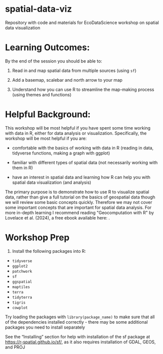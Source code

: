 # spatial-data-viz
Repository with code and materials for EcoDataScience workshop on spatial data visualization

# Learning Outcomes: 
By the end of the session you should be able to:

1. Read in and map spatial data from multiple sources (using `sf`)

2. Add a basemap, scalebar and north arrow to your map

3. Understand how you can use R to streamline the map-making process (using themes and functions)

# Helpful Background:

This workshop will be most helpful if you have spent some time working with data 
in R, either for data analysis or visualization. Specifically, the workshop will be most helpful if you are: 

- comfortable with the basics of working with data in R (reading in data, tidyverse functions, making a graph with ggplot)

- familiar with different types of spatial data (not necessarily working with them in R)

- have an interest in spatial data and learning how R can help you with spatial data visualization (and analysis)

The primary purpose is to demonstrate how to use R to visualize spatial data, rather than give a full tutorial on the basics of geospatial data though we will review some basic concepts quickly. Therefore we may not cover some important concepts that are important for spatial data analysis. For more in-depth learning I recommend reading "Geocomputation with R" by Lovelace et al. (2024), a free ebook available here: [](https://r.geocompx.org/).

# Workshop Prep

1. Install the following packages into R:

- `tidyverse`
- `ggplot2`
- `patchwork`
- `sf`
- `ggspatial`
- `maptiles`
- `terra`
- `tidyterra`
- `tigris`
- `cowplot`
  
Try loading the packages with `library(package_name)` to make sure that all of the dependencies installed correctly - there may be some additional packages you need to install separately

See the “Installing” section for help with installation of the sf package at https://r-spatial.github.io/sf/, as it also requires installation of GDAL, GEOS, and PROJ 
